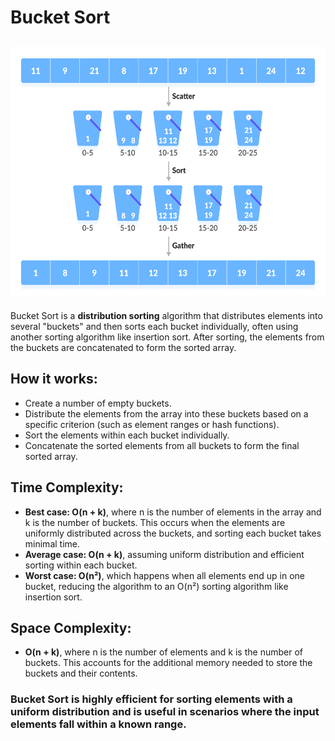 # Bucket Sort

<h2 align="center"> <img src="https://github.com/OsemaFadhel/Algorithms/blob/main/sorting/Bucket%20Sort/Bucket_sort.png" width="700" height="400" /> </h2>

Bucket Sort is a **distribution sorting** algorithm that distributes elements into several "buckets" and then sorts each bucket individually, often using another sorting algorithm like insertion sort. After sorting, the elements from the buckets are concatenated to form the sorted array.

## How it works:

- Create a number of empty buckets.
- Distribute the elements from the array into these buckets based on a specific criterion (such as element ranges or hash functions).
- Sort the elements within each bucket individually.
- Concatenate the sorted elements from all buckets to form the final sorted array.

## Time Complexity:

- **Best case: O(n + k)**, where n is the number of elements in the array and k is the number of buckets. This occurs when the elements are uniformly distributed across the buckets, and sorting each bucket takes minimal time.
- **Average case: O(n + k)**, assuming uniform distribution and efficient sorting within each bucket.
- **Worst case: O(n²)**, which happens when all elements end up in one bucket, reducing the algorithm to an O(n²) sorting algorithm like insertion sort.

## Space Complexity:

- **O(n + k)**, where n is the number of elements and k is the number of buckets. This accounts for the additional memory needed to store the buckets and their contents.

### Bucket Sort is highly efficient for sorting elements with a uniform distribution and is useful in scenarios where the input elements fall within a known range.
